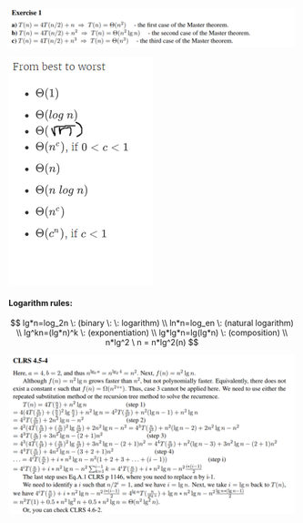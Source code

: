 ![](.\img\180.png)

![](.\img\21.png)

#### Logarithm rules:

$$
lg*n=log_2n \: (binary \: \: logarithm) \\
ln*n=log_en \: (natural logarithm) \\
lg^kn=(lg*n)^k \: (exponentiation) \\
lg*lg*n=lg(lg*n) \: (composition) \\
n*lg^2 \ n = n*lg^2(n)
$$

![](.\img\181.png)
